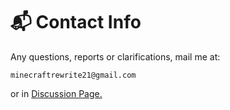 # 📬 Contact Info

Any questions, reports or clarifications, mail me at:

```
minecraftrewrite21@gmail.com
```

or in [Discussion Page.](https://github.com/Andres2626/Minecraft-Rewrite/discussions)